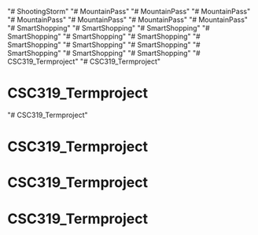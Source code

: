 "# ShootingStorm" 
"# MountainPass" 
"# MountainPass" 
"# MountainPass" 
"# MountainPass" 
"# MountainPass" 
"# MountainPass" 
"# MountainPass" 
"# SmartShopping" 
"# SmartShopping" 
"# SmartShopping" 
"# SmartShopping" 
"# SmartShopping" 
"# SmartShopping" 
"# SmartShopping" 
"# SmartShopping" 
"# SmartShopping" 
"# SmartShopping" 
"# SmartShopping" 
"# SmartShopping" 
"# CSC319_Termproject" 
"# CSC319_Termproject" 
# CSC319_Termproject
"# CSC319_Termproject" 
# CSC319_Termproject
# CSC319_Termproject
# CSC319_Termproject
